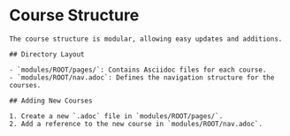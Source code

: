 # Course Structure

    The course structure is modular, allowing easy updates and additions.

    ## Directory Layout

    - `modules/ROOT/pages/`: Contains Asciidoc files for each course.
    - `modules/ROOT/nav.adoc`: Defines the navigation structure for the courses.

    ## Adding New Courses

    1. Create a new `.adoc` file in `modules/ROOT/pages/`.
    2. Add a reference to the new course in `modules/ROOT/nav.adoc`.

